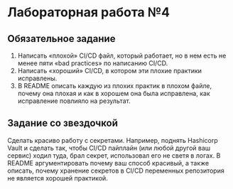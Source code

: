 # Лабораторная работа №4

## Обязательное задание

1. Написать «плохой» CI/CD файл, который работает, но в нем есть не менее пяти «bad practices» по написанию CI/CD.
2. Написать «хороший» CI/CD, в котором эти плохие практики исправлены.
3. В README описать каждую из плохих практик в плохом файле, почему она плохая и как в хорошем она была исправлена, как исправление повлияло на результат.

## Задание со звездочкой

Сделать красиво работу с секретами. Например, поднять Hashicorp Vault и сделать так, чтобы CI/CD пайплайн (или любой другой ваш сервис) ходил туда, брал секрет, использовал его не светя в логах. В README аргументировать почему ваш способ красивый, а также описать, почему хранение секретов в CI/CD переменных репозитория не является хорошей практикой.
